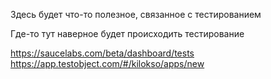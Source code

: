 Здесь будет что-то полезное, связанное с тестированием

Где-то тут наверное будет происходить тестирование

https://saucelabs.com/beta/dashboard/tests
https://app.testobject.com/#/kilokso/apps/new
